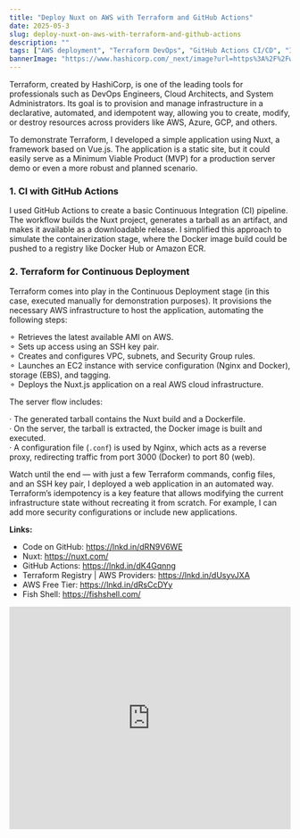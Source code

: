 ```yaml
---
title: "Deploy Nuxt on AWS with Terraform and GitHub Actions"
date: 2025-05-3
slug: deploy-nuxt-on-aws-with-terraform-and-github-actions
description: ""
tags: ["AWS deployment", "Terraform DevOps", "GitHub Actions CI/CD", "Infrastructure as Code", "Nuxt"]
bannerImage: "https://www.hashicorp.com/_next/image?url=https%3A%2F%2Fwww.datocms-assets.com%2F2885%2F1620155444-blog-library-product-terraform-aws.jpg&w=3840&q=75"
---
```


Terraform, created by HashiCorp, is one of the leading tools for professionals such as DevOps Engineers, Cloud Architects, and System Administrators. Its goal is to provision and manage infrastructure in a declarative, automated, and idempotent way, allowing you to create, modify, or destroy resources across providers like AWS, Azure, GCP, and others.

To demonstrate Terraform, I developed a simple application using Nuxt, a framework based on Vue.js. The application is a static site, but it could easily serve as a Minimum Viable Product (MVP) for a production server demo or even a more robust and planned scenario.

### 1. CI with GitHub Actions
I used GitHub Actions to create a basic Continuous Integration (CI) pipeline. The workflow builds the Nuxt project, generates a tarball as an artifact, and makes it available as a downloadable release. I simplified this approach to simulate the containerization stage, where the Docker image build could be pushed to a registry like Docker Hub or Amazon ECR.

### 2. Terraform for Continuous Deployment
Terraform comes into play in the Continuous Deployment stage (in this case, executed manually for demonstration purposes). It provisions the necessary AWS infrastructure to host the application, automating the following steps:

⚬ Retrieves the latest available AMI on AWS.  
⚬ Sets up access using an SSH key pair.  
⚬ Creates and configures VPC, subnets, and Security Group rules.  
⚬ Launches an EC2 instance with service configuration (Nginx and Docker), storage (EBS), and tagging.  
⚬ Deploys the Nuxt.js application on a real AWS cloud infrastructure.

The server flow includes:

· The generated tarball contains the Nuxt build and a Dockerfile.  
· On the server, the tarball is extracted, the Docker image is built and executed.  
· A configuration file (`.conf`) is used by Nginx, which acts as a reverse proxy, redirecting traffic from port 3000 (Docker) to port 80 (web).

Watch until the end — with just a few Terraform commands, config files, and an SSH key pair, I deployed a web application in an automated way. Terraform’s idempotency is a key feature that allows modifying the current infrastructure state without recreating it from scratch. For example, I can add more security configurations or include new applications.

**Links:**  
- Code on GitHub: https://lnkd.in/dRN9V6WE  
- Nuxt: https://nuxt.com/  
- GitHub Actions: https://lnkd.in/dK4Gqnng  
- Terraform Registry | AWS Providers: https://lnkd.in/dUsyvJXA  
- AWS Free Tier: https://lnkd.in/dRsCcDYy  
- Fish Shell: https://fishshell.com/

<iframe src="https://www.linkedin.com/embed/feed/update/urn:li:ugcPost:7316520603220434945?compact=1" height="399" width="504" frameborder="0" allowfullscreen="" title="Publicação incorporada"></iframe>
